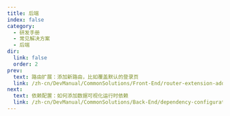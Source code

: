 ```yaml
---
title: 后端
index: false
category:
  - 研发手册
  - 常见解决方案
  - 后端
dir:
  link: false
  order: 2
prev:
  text: 路由扩展：添加新路由，比如覆盖默认的登录页
  link: /zh-cn/DevManual/CommonSolutions/Front-End/router-extension-add-new-route-override-login.md
next:
  text: 依赖配置：如何添加数据可视化运行时依赖
  link: /zh-cn/DevManual/CommonSolutions/Back-End/dependency-configuration-how-to-add-data-visualization-dependencies.md
---
```

